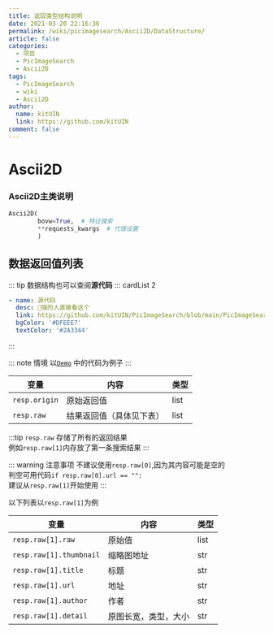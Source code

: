 ```yaml
---
title: 返回类型结构说明
date: 2021-03-20 22:16:36
permalink: /wiki/picimagesearch/Ascii2D/DataStructure/
article: false
categories:
  - 项目
  - PicImageSearch
  - Ascii2D
tags:
  - PicImageSearch
  - wiki
  - Ascii2D
author: 
  name: kitUIN
  link: https://github.com/kitUIN
comment: false
---
```

# Ascii2D

### Ascii2D主类说明
```python
Ascii2D(
        bovw=True,  # 特征搜索
        **requests_kwargs  # 代理设置
        )
```
## 数据返回值列表

::: tip
数据结构也可以查阅**源代码**
::: cardList 2
```yaml
- name: 源代码
  desc: 🚀强的人直接看这个
  link: https://github.com/kitUIN/PicImageSearch/blob/main/PicImageSearch/model/ascii2d.py
  bgColor: '#DFEEE7'
  textColor: '#2A3344'
```
:::

::: note 情境
以[`Demo`](/wiki/picimagesearch/Ascii2D/Demo#示例) 中的代码为例子
:::

| 变量            | 内容           | 类型   |
|---------------|--------------|------|
| `resp.origin` | 原始返回值        | list |
| `resp.raw`    | 结果返回值（具体见下表） | list |

:::tip
`resp.raw` 存储了所有的返回结果  
例如`resp.raw[1]`内存放了第一条搜索结果
:::
  
::: warning 注意事项
不建议使用`resp.raw[0]`,因为其内容可能是空的  
判空可用代码`if resp.raw[0].url == "":`  
建议从`resp.raw[1]`开始使用
:::


以下列表以`resp.raw[1]`为例


| 变量                      | 内容         | 类型   |
|-------------------------|------------|------|
| `resp.raw[1].raw`       | 原始值        | list |
| `resp.raw[1].thumbnail` | 缩略图地址      | str  |
| `resp.raw[1].title`     | 标题         | str  |
| `resp.raw[1].url`       | 地址         | str  |
| `resp.raw[1].author`    | 作者         | str  |
| `resp.raw[1].detail`    | 原图长宽，类型，大小 | str  |

